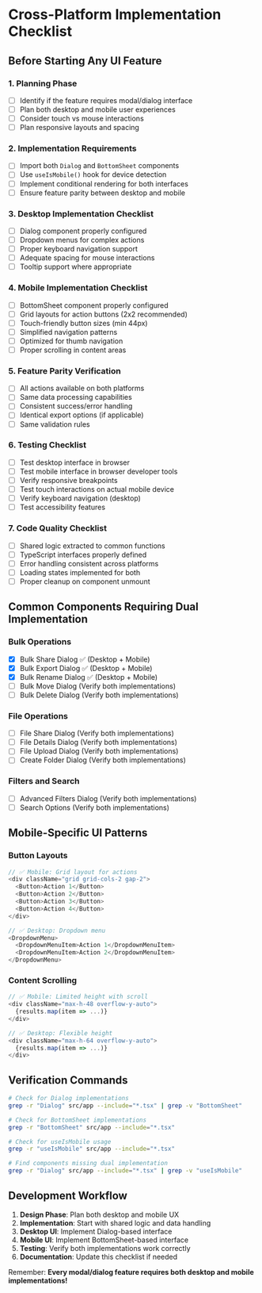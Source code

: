 # Cross-Platform Implementation Checklist

## Before Starting Any UI Feature

### 1. Planning Phase
- [ ] Identify if the feature requires modal/dialog interface
- [ ] Plan both desktop and mobile user experiences
- [ ] Consider touch vs mouse interactions
- [ ] Plan responsive layouts and spacing

### 2. Implementation Requirements
- [ ] Import both `Dialog` and `BottomSheet` components
- [ ] Use `useIsMobile()` hook for device detection
- [ ] Implement conditional rendering for both interfaces
- [ ] Ensure feature parity between desktop and mobile

### 3. Desktop Implementation Checklist
- [ ] Dialog component properly configured
- [ ] Dropdown menus for complex actions
- [ ] Proper keyboard navigation support
- [ ] Adequate spacing for mouse interactions
- [ ] Tooltip support where appropriate

### 4. Mobile Implementation Checklist
- [ ] BottomSheet component properly configured
- [ ] Grid layouts for action buttons (2x2 recommended)
- [ ] Touch-friendly button sizes (min 44px)
- [ ] Simplified navigation patterns
- [ ] Optimized for thumb navigation
- [ ] Proper scrolling in content areas

### 5. Feature Parity Verification
- [ ] All actions available on both platforms
- [ ] Same data processing capabilities
- [ ] Consistent success/error handling
- [ ] Identical export options (if applicable)
- [ ] Same validation rules

### 6. Testing Checklist
- [ ] Test desktop interface in browser
- [ ] Test mobile interface in browser developer tools
- [ ] Verify responsive breakpoints
- [ ] Test touch interactions on actual mobile device
- [ ] Verify keyboard navigation (desktop)
- [ ] Test accessibility features

### 7. Code Quality Checklist
- [ ] Shared logic extracted to common functions
- [ ] TypeScript interfaces properly defined
- [ ] Error handling consistent across platforms
- [ ] Loading states implemented for both
- [ ] Proper cleanup on component unmount

## Common Components Requiring Dual Implementation

### Bulk Operations
- [x] Bulk Share Dialog ✅ (Desktop + Mobile)
- [x] Bulk Export Dialog ✅ (Desktop + Mobile)
- [x] Bulk Rename Dialog ✅ (Desktop + Mobile)
- [ ] Bulk Move Dialog (Verify both implementations)
- [ ] Bulk Delete Dialog (Verify both implementations)

### File Operations
- [ ] File Share Dialog (Verify both implementations)
- [ ] File Details Dialog (Verify both implementations)
- [ ] File Upload Dialog (Verify both implementations)
- [ ] Create Folder Dialog (Verify both implementations)

### Filters and Search
- [ ] Advanced Filters Dialog (Verify both implementations)
- [ ] Search Options (Verify both implementations)

## Mobile-Specific UI Patterns

### Button Layouts
```typescript
// ✅ Mobile: Grid layout for actions
<div className="grid grid-cols-2 gap-2">
  <Button>Action 1</Button>
  <Button>Action 2</Button>
  <Button>Action 3</Button>
  <Button>Action 4</Button>
</div>

// ✅ Desktop: Dropdown menu
<DropdownMenu>
  <DropdownMenuItem>Action 1</DropdownMenuItem>
  <DropdownMenuItem>Action 2</DropdownMenuItem>
</DropdownMenu>
```

### Content Scrolling
```typescript
// ✅ Mobile: Limited height with scroll
<div className="max-h-48 overflow-y-auto">
  {results.map(item => ...)}
</div>

// ✅ Desktop: Flexible height
<div className="max-h-64 overflow-y-auto">
  {results.map(item => ...)}
</div>
```

## Verification Commands

```bash
# Check for Dialog implementations
grep -r "Dialog" src/app --include="*.tsx" | grep -v "BottomSheet"

# Check for BottomSheet implementations  
grep -r "BottomSheet" src/app --include="*.tsx"

# Check for useIsMobile usage
grep -r "useIsMobile" src/app --include="*.tsx"

# Find components missing dual implementation
grep -r "Dialog" src/app --include="*.tsx" | grep -v "useIsMobile"
```

## Development Workflow

1. **Design Phase**: Plan both desktop and mobile UX
2. **Implementation**: Start with shared logic and data handling
3. **Desktop UI**: Implement Dialog-based interface
4. **Mobile UI**: Implement BottomSheet-based interface
5. **Testing**: Verify both implementations work correctly
6. **Documentation**: Update this checklist if needed

Remember: **Every modal/dialog feature requires both desktop and mobile implementations!**